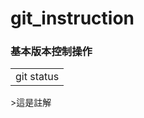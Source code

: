 # git_instruction

### 基本版本控制操作

<table>
    <tr>
        <td>git status</td>
    </tr>
</table>
>這是註解
